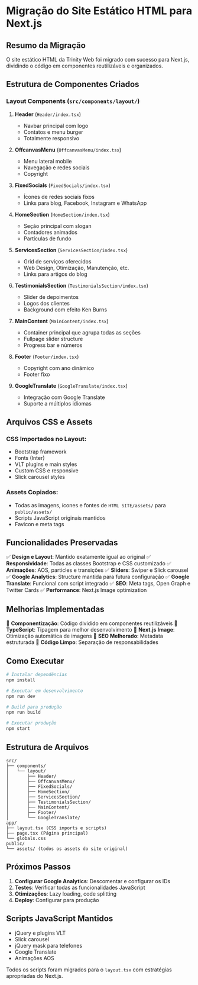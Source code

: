 # Migração do Site Estático HTML para Next.js

## Resumo da Migração

O site estático HTML da Trinity Web foi migrado com sucesso para Next.js, dividindo o código em componentes reutilizáveis e organizados.

## Estrutura de Componentes Criados

### Layout Components (`src/components/layout/`)

1. **Header** (`Header/index.tsx`)
   - Navbar principal com logo
   - Contatos e menu burger
   - Totalmente responsivo

2. **OffcanvasMenu** (`OffcanvasMenu/index.tsx`)
   - Menu lateral mobile
   - Navegação e redes sociais
   - Copyright

3. **FixedSocials** (`FixedSocials/index.tsx`)
   - Ícones de redes sociais fixos
   - Links para blog, Facebook, Instagram e WhatsApp

4. **HomeSection** (`HomeSection/index.tsx`)
   - Seção principal com slogan
   - Contadores animados
   - Partículas de fundo

5. **ServicesSection** (`ServicesSection/index.tsx`)
   - Grid de serviços oferecidos
   - Web Design, Otimização, Manutenção, etc.
   - Links para artigos do blog

6. **TestimonialsSection** (`TestimonialsSection/index.tsx`)
   - Slider de depoimentos
   - Logos dos clientes
   - Background com efeito Ken Burns

7. **MainContent** (`MainContent/index.tsx`)
   - Container principal que agrupa todas as seções
   - Fullpage slider structure
   - Progress bar e números

8. **Footer** (`Footer/index.tsx`)
   - Copyright com ano dinâmico
   - Footer fixo

9. **GoogleTranslate** (`GoogleTranslate/index.tsx`)
   - Integração com Google Translate
   - Suporte a múltiplos idiomas

## Arquivos CSS e Assets

### CSS Importados no Layout:
- Bootstrap framework
- Fonts (Inter)
- VLT plugins e main styles
- Custom CSS e responsive
- Slick carousel styles

### Assets Copiados:
- Todas as imagens, ícones e fontes de `HTML SITE/assets/` para `public/assets/`
- Scripts JavaScript originais mantidos
- Favicon e meta tags

## Funcionalidades Preservadas

✅ **Design e Layout**: Mantido exatamente igual ao original
✅ **Responsividade**: Todas as classes Bootstrap e CSS customizado
✅ **Animações**: AOS, particles e transições
✅ **Sliders**: Swiper e Slick carousel
✅ **Google Analytics**: Structure mantida para futura configuração
✅ **Google Translate**: Funcional com script integrado
✅ **SEO**: Meta tags, Open Graph e Twitter Cards
✅ **Performance**: Next.js Image optimization

## Melhorias Implementadas

🔧 **Componentização**: Código dividido em componentes reutilizáveis
🔧 **TypeScript**: Tipagem para melhor desenvolvimento
🔧 **Next.js Image**: Otimização automática de imagens
🔧 **SEO Melhorado**: Metadata estruturada
🔧 **Código Limpo**: Separação de responsabilidades

## Como Executar

```bash
# Instalar dependências
npm install

# Executar em desenvolvimento
npm run dev

# Build para produção
npm run build

# Executar produção
npm start
```

## Estrutura de Arquivos

```
src/
├── components/
│   └── layout/
│       ├── Header/
│       ├── OffcanvasMenu/
│       ├── FixedSocials/
│       ├── HomeSection/
│       ├── ServicesSection/
│       ├── TestimonialsSection/
│       ├── MainContent/
│       ├── Footer/
│       └── GoogleTranslate/
app/
├── layout.tsx (CSS imports e scripts)
├── page.tsx (Página principal)
└── globals.css
public/
└── assets/ (todos os assets do site original)
```

## Próximos Passos

1. **Configurar Google Analytics**: Descomentar e configurar os IDs
2. **Testes**: Verificar todas as funcionalidades JavaScript
3. **Otimizações**: Lazy loading, code splitting
4. **Deploy**: Configurar para produção

## Scripts JavaScript Mantidos

- jQuery e plugins VLT
- Slick carousel
- jQuery mask para telefones
- Google Translate
- Animações AOS

Todos os scripts foram migrados para o `layout.tsx` com estratégias apropriadas do Next.js. 